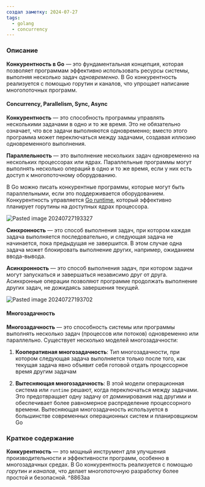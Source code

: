 ```yaml
---
создал заметку: 2024-07-27
tags:
  - golang
  - concurrency
---
```

### Описание

**Конкурентность в Go** — это фундаментальная концепция, которая позволяет программам эффективно использовать ресурсы системы, выполняя несколько задач *одновременно*. В Go конкурентность реализуется с помощью горутин и каналов, что упрощает написание многопоточных программ.

#### Concurrency, Parallelism, Sync, Async

**Конкурентность** — это способность программы управлять несколькими задачами в одно и то же время. Это не обязательно означает, что все задачи выполняются одновременно; вместо этого программа может переключаться между задачами, создавая иллюзию одновременного выполнения.

**Параллельность** — это выполнение нескольких задач одновременно на нескольких процессорах или ядрах. Параллельные программы могут выполнять несколько операций в одно и то же время, если у них есть доступ к многопоточному оборудованию.

В Go можно писать конкурентные программы, которые могут быть параллельными, если это поддерживается оборудованием. Конкурентность управляется [Go runtime](Runtime.md), который эффективно планирует горутины на доступных ядрах процессора.

![Pasted image 20240727193327](Pasted%20image%2020240727193327.png)

**Синхронность** — это способ выполнения задач, при котором каждая задача выполняется последовательно, и следующая задача не начинается, пока предыдущая не завершится. В этом случае одна задача может блокировать выполнение других, например, ожиданием ввода-вывода.

**Асинхронность** — это способ выполнения задач, при котором задачи могут запускаться и завершаться независимо друг от друга. Асинхронные операции позволяют программе продолжать выполнение других задач, не дожидаясь завершения текущей.

![Pasted image 20240727193702](Pasted%20image%2020240727193702.png)
#### Многозадачность

**Многозадачность** — это способность системы или программы выполнять несколько задач (процессов или потоков) одновременно или параллельно. Существует несколько моделей многозадачности:

1. **Кооперативная многозадачность**:
	Тип многозадачности, при котором следующая задача выполняется только после того, как текущая задача явно объявит себя готовой отдать процессорное время другим задачам

2. **Вытесняющая многозадачность**:
	В этой модели операционная система или `runtime` решают, когда переключаться между задачами. Это предотвращает одну задачу от доминирования над другими и обеспечивает более равномерное распределение процессорного времени. Вытесняющая многозадачность используется в большинстве современных операционных систем и планировщиком Go
### Краткое содержание

**Конкурентность** — это мощный инструмент для улучшения производительности и эффективности программ, особенно в многозадачных средах. В Go конкурентность реализуется с помощью *горутин и каналов*, что делает многопоточную разработку более простой и безопасной. ^8863aa
